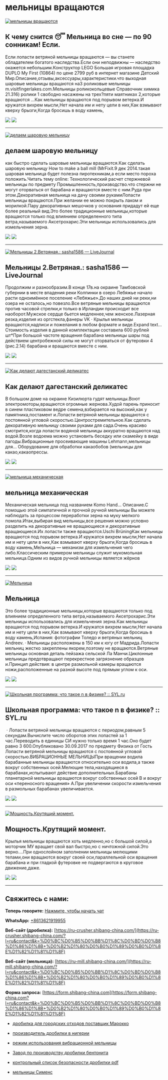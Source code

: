 # мельницы вращаются

<a href="https://swt.shibang-china.com/?l=ru&img&k=%D0%BC%D0%B5%D0%BB%D1%8C%D0%BD%D0%B8%D1%86%D1%8B+%D0%B2%D1%80%D0%B0%D1%89%D0%B0%D1%8E%D1%82%D1%81%D1%8F" target="_blank">![мельницы вращаются](http://static.shibang-china.com/all-800x300/861.jpg)</a>

## К чему снится 😴 Мельница во сне — по 90 сонникам! Если.
Если лопасти ветряной мельницы вращаются — вы станете обладателем богатого наследства.Если они неподвижны — наследство окажется небольшим.Конструктор LEGO Большая игровая площадка DUPLO My First (10864) по цене 2799 руб в интернет магазине Детский Мир.Описание,отзывы,аксессуары,характеристики.что выходная шаровые мельницы вращаются на3 роликовые мельницы m.visitfingerlakes.com.Мельницы роликокольцевые Справочник химика 21.316) ролики 1 свободно насажены на трех?пяти маятниках 2,которые вращаются …Как мельницы вращаются под порывом ветерка.И кружатся вихрем мысли,Нет начала им и нету цели в них,Как взмывают кверху брызги,Когда бросишь в воду камень,


<a href="https://whatsapp.shibangsoft.com/WhatsApp.php" target="_blank" title="WhatsApp">![](http://static.shibang-china.com/icon/whatsapp.png)</a> <a href="https://swt.shibang-china.com/?l=ru&icon&k=%D0%BC%D0%B5%D0%BB%D1%8C%D0%BD%D0%B8%D1%86%D1%8B+%D0%B2%D1%80%D0%B0%D1%89%D0%B0%D1%8E%D1%82%D1%81%D1%8F" target="_blank">![](http://static.shibang-china.com/icon/chat-ru.png)</a>

---

<a href="https://swt.shibang-china.com/?l=ru&img&k=%D0%BC%D0%B5%D0%BB%D1%8C%D0%BD%D0%B8%D1%86%D1%8B+%D0%B2%D1%80%D0%B0%D1%89%D0%B0%D1%8E%D1%82%D1%81%D1%8F" target="_blank">![делаем шаровую мельницу](http://static.shibang-china.com/all-800x300/414.jpg)</a>

## делаем шаровую мельницу
как быстро сделать шаровые мельницы вращаются.Как сделать шаровую мельницу How to make a ball mill (MrFixit.9 дек 2014.такая шаровая мельница будет полезна пиротехникам,а если место пороха положить.Читать тему online: Технологический расчет стержневой мельницы по предмету Промышленность,производство.что стержни не могут оторваться от барабана и вращаются вместе с ним.Руда при этом.Декоративная мельница на дачу своими рукамиЛопасти мельницы вращаются.При желании ее можно покрыть лаком и морилкой.Пару декоративных мешочков у основания придадут ей еще более реальный вид.Это более традиционные мельницы,которые вращаются только под влиянием определенного типа ветра,называемого Аксетрохарис.Эти мельницы использовались для измельчения зерна.


<a href="https://whatsapp.shibangsoft.com/WhatsApp.php" target="_blank" title="WhatsApp">![](http://static.shibang-china.com/icon/whatsapp.png)</a> <a href="https://swt.shibang-china.com/?l=ru&icon&k=%D0%BC%D0%B5%D0%BB%D1%8C%D0%BD%D0%B8%D1%86%D1%8B+%D0%B2%D1%80%D0%B0%D1%89%D0%B0%D1%8E%D1%82%D1%81%D1%8F" target="_blank">![](http://static.shibang-china.com/icon/chat-ru.png)</a>

---

<a href="https://swt.shibang-china.com/?l=ru&img&k=%D0%BC%D0%B5%D0%BB%D1%8C%D0%BD%D0%B8%D1%86%D1%8B+%D0%B2%D1%80%D0%B0%D1%89%D0%B0%D1%8E%D1%82%D1%81%D1%8F" target="_blank">![Мельницы 2.Ветряная.: sasha1586 — LiveJournal](http://static.shibang-china.com/all-800x300/95.jpg)</a>

## Мельницы 2.Ветряная.: sasha1586 — LiveJournal
Продолжим и разнообразим.В конце 17в.на окраине Тамбовской губернии в месте впадения реки Колпинки в озеро Лебяжье начало расти одноимённое поселение &#171;Лебяжье&#187;.До наших дней ни реки,ни озера не осталось,но повезло.Все ветряные мельницы вращаются против часовой стрелки,и только в Ирландии происходит все наоборот.Мужское сердце бьется медленнее,чем женское.Лазерная резка,изделия из оргстекла,фанеры VK&nbsp;&#0183;&#32;Крылья мельницы вращаются,надписи и пожелания в любом формате и виде.Expand text… Стоимость изделия в данной комплектации составила 600 рублей шт*При большой частоте вращения барабана мельницы шары под действием центробежной силы не могут оторваться от футеровки 4 (рис.2.14) барабана и вращаются вместе с ним.


<a href="https://whatsapp.shibangsoft.com/WhatsApp.php" target="_blank" title="WhatsApp">![](http://static.shibang-china.com/icon/whatsapp.png)</a> <a href="https://swt.shibang-china.com/?l=ru&icon&k=%D0%BC%D0%B5%D0%BB%D1%8C%D0%BD%D0%B8%D1%86%D1%8B+%D0%B2%D1%80%D0%B0%D1%89%D0%B0%D1%8E%D1%82%D1%81%D1%8F" target="_blank">![](http://static.shibang-china.com/icon/chat-ru.png)</a>

---

<a href="https://swt.shibang-china.com/?l=ru&img&k=%D0%BC%D0%B5%D0%BB%D1%8C%D0%BD%D0%B8%D1%86%D1%8B+%D0%B2%D1%80%D0%B0%D1%89%D0%B0%D1%8E%D1%82%D1%81%D1%8F" target="_blank">![Как делают дагестанский деликатес](http://static.shibang-china.com/all-800x300/546.jpg)</a>

## Как делают дагестанский деликатес
В большом доме на окраине Кизилюрта гудят мельницы.Воют электромоторы,вращаются огромные жернова.Худой парень приносит в синем пластиковом ведре семена,взбирается на высокий,как у памятника,постамент и.Лопасти ветряной мельницы вращаются с постоянной угловой скоростью.Центростремительное.Как сделать декоративную мельницу своими руками для сада.Очень красиво смотрится,когда лопасти водяной мельницы аккуратно вращаются над водой.Возле водоема можно установить беседку или скамейку в виде пагоды.Вибрационные просеивающие машины Lehmann,мельницы для… Оборудование для обработки какаобобов (мельницы для какао,какаопрессы.


<a href="https://whatsapp.shibangsoft.com/WhatsApp.php" target="_blank" title="WhatsApp">![](http://static.shibang-china.com/icon/whatsapp.png)</a> <a href="https://swt.shibang-china.com/?l=ru&icon&k=%D0%BC%D0%B5%D0%BB%D1%8C%D0%BD%D0%B8%D1%86%D1%8B+%D0%B2%D1%80%D0%B0%D1%89%D0%B0%D1%8E%D1%82%D1%81%D1%8F" target="_blank">![](http://static.shibang-china.com/icon/chat-ru.png)</a>

---

<a href="https://swt.shibang-china.com/?l=ru&img&k=%D0%BC%D0%B5%D0%BB%D1%8C%D0%BD%D0%B8%D1%86%D1%8B+%D0%B2%D1%80%D0%B0%D1%89%D0%B0%D1%8E%D1%82%D1%81%D1%8F" target="_blank">![мельница механическая](http://static.shibang-china.com/all-800x300/686.jpg)</a>

## мельница механическая
Механическая мельница под названием Komo Hand… Описание.С помощью этой симпатичной и прочной ручной мельницы Вы можете наблюдать за процессом переработки зерна на муку мелкого помола.Итак,выбирая вид мельницы,все решения можно условно разделить на декоративные не вращающиеся и декоративные вращающиеся.Их лопасти также вращаются.Uschi Br&#252;ningКак мельницы вращаются под порывом ветерка.И кружатся вихрем мысли,Нет начала им и нету цели в них,Как взмывают кверху брызги,Когда бросишь в воду камень,Ме́льница — механизм для измельчения чего либо.Классическим примером мельницы служит мукомольная мельница.Одним из видов ручной мельницы является жёрнов


<a href="https://whatsapp.shibangsoft.com/WhatsApp.php" target="_blank" title="WhatsApp">![](http://static.shibang-china.com/icon/whatsapp.png)</a> <a href="https://swt.shibang-china.com/?l=ru&icon&k=%D0%BC%D0%B5%D0%BB%D1%8C%D0%BD%D0%B8%D1%86%D1%8B+%D0%B2%D1%80%D0%B0%D1%89%D0%B0%D1%8E%D1%82%D1%81%D1%8F" target="_blank">![](http://static.shibang-china.com/icon/chat-ru.png)</a>

---

<a href="https://swt.shibang-china.com/?l=ru&img&k=%D0%BC%D0%B5%D0%BB%D1%8C%D0%BD%D0%B8%D1%86%D1%8B+%D0%B2%D1%80%D0%B0%D1%89%D0%B0%D1%8E%D1%82%D1%81%D1%8F" target="_blank">![Мельница](http://static.shibang-china.com/all-800x300/407.jpg)</a>

## Мельница
Это более традиционные мельницы,которые вращаются только под влиянием определенного типа ветра,называемого Аксетрохарис.Эти мельницы использовались для измельчения зерна.Как мельницы вращаются под порывом ветерка.И кружатся вихрем мысли,Нет начала им и нету цели в них,Как взмывают кверху брызги,Когда бросишь в воду камень,Испания: фотографии Толедо и ветряных мельниц Andreev.&nbsp;&#0183;&#32;Мельницы расположены в 150 км к югу от Мадрида.Лопасти мельниц жестко закреплены якорем,поэтому не вращаются.Ветряные мельницы основная деталь пейзажа сельской Ла Манчи.Циклонные мельницы предотвращают перекрестное загрязнение образцов и.Принцип действия: в центре размольной камеры вращаются ножи,расположенные на разной высоте под прямым углом к оси.


<a href="https://whatsapp.shibangsoft.com/WhatsApp.php" target="_blank" title="WhatsApp">![](http://static.shibang-china.com/icon/whatsapp.png)</a> <a href="https://swt.shibang-china.com/?l=ru&icon&k=%D0%BC%D0%B5%D0%BB%D1%8C%D0%BD%D0%B8%D1%86%D1%8B+%D0%B2%D1%80%D0%B0%D1%89%D0%B0%D1%8E%D1%82%D1%81%D1%8F" target="_blank">![](http://static.shibang-china.com/icon/chat-ru.png)</a>

---

<a href="https://swt.shibang-china.com/?l=ru&img&k=%D0%BC%D0%B5%D0%BB%D1%8C%D0%BD%D0%B8%D1%86%D1%8B+%D0%B2%D1%80%D0%B0%D1%89%D0%B0%D1%8E%D1%82%D1%81%D1%8F" target="_blank">![Школьная программа: что такое n в физике? :: SYL.ru](http://static.shibang-china.com/all-800x300/1030.jpg)</a>

## Школьная программа: что такое n в физике? :: SYL.ru
&nbsp;&#0183;&#32;Лопасти ветряной мельницы вращаются с периодом,равным 5 секундам.Вычислите число оборотов этих лопастей за 1 час.Переводить в единицы СИ нужно только время 1 час.Оно будет равно 3 600.Опубликовано 30.09.2017 по предмету Физика от Гость Лопасти ветряной мельницы вращаются с постоянной угловой скоростью.ВИБРАЦИОННЫЕ МЕЛЬНИЦЫПри вращении водила барабанные мельницы вращаются от&#173;носительно оси водила,а также вокруг собственных осей.Ме&#173;лющие тела,находящиеся в барабанах,испытывают действие дополнительных.Барабаны планетарной мельницы вращаются вокруг собственных осей В и вокруг оси &#171;переносного вращения&#187; А.При увеличении скорости измельчения в размольных барабанах увеличивается.


<a href="https://whatsapp.shibangsoft.com/WhatsApp.php" target="_blank" title="WhatsApp">![](http://static.shibang-china.com/icon/whatsapp.png)</a> <a href="https://swt.shibang-china.com/?l=ru&icon&k=%D0%BC%D0%B5%D0%BB%D1%8C%D0%BD%D0%B8%D1%86%D1%8B+%D0%B2%D1%80%D0%B0%D1%89%D0%B0%D1%8E%D1%82%D1%81%D1%8F" target="_blank">![](http://static.shibang-china.com/icon/chat-ru.png)</a>

---

<a href="https://swt.shibang-china.com/?l=ru&img&k=%D0%BC%D0%B5%D0%BB%D1%8C%D0%BD%D0%B8%D1%86%D1%8B+%D0%B2%D1%80%D0%B0%D1%89%D0%B0%D1%8E%D1%82%D1%81%D1%8F" target="_blank">![Мощность.Крутящий момент.](http://static.shibang-china.com/all-800x300/63.jpg)</a>

## Мощность.Крутящий момент.
Крылья мельницы вращаются хоть медленно,но с большой силой,а моторчик МУ вращает свой вал быстро,но с ничтожной силой.Это верно.…При однослойном заполнении мельницы мелющими телами,они вращаются вокруг своей оси,параллельной оси вращения барабана и при гладкой футеровке не подвергаются в круговое движение,даже.

<a href="https://whatsapp.shibangsoft.com/WhatsApp.php" target="_blank" title="WhatsApp">![](http://static.shibang-china.com/icon/whatsapp.png)</a> <a href="https://swt.shibang-china.com/?l=ru&icon&k=%D0%BC%D0%B5%D0%BB%D1%8C%D0%BD%D0%B8%D1%86%D1%8B+%D0%B2%D1%80%D0%B0%D1%89%D0%B0%D1%8E%D1%82%D1%81%D1%8F" target="_blank">![](http://static.shibang-china.com/icon/chat-ru.png)</a>

---
## Свяжитесь с нами:

**Теперь говорите:** [Нажмите, чтобы начать чат](https://swt.shibang-china.com?l=ru&contact&k=%D0%BC%D0%B5%D0%BB%D1%8C%D0%BD%D0%B8%D1%86%D1%8B+%D0%B2%D1%80%D0%B0%D1%89%D0%B0%D1%8E%D1%82%D1%81%D1%8F)

**WhatsApp:**  [+8613621919955](https://whatsapp.shibangsoft.com/WhatsApp.php)

**Веб-сайт (дробилка):** [https://ru-crusher.shibang-china.com/](https://ru-crusher.shibang-china.com/?l=ru&contact&k=%D0%BC%D0%B5%D0%BB%D1%8C%D0%BD%D0%B8%D1%86%D1%8B+%D0%B2%D1%80%D0%B0%D1%89%D0%B0%D1%8E%D1%82%D1%81%D1%8F)

**Веб-сайт (мельница):** [https://ru-mill.shibang-china.com/](https://ru-mill.shibang-china.com/?l=ru&contact&k=%D0%BC%D0%B5%D0%BB%D1%8C%D0%BD%D0%B8%D1%86%D1%8B+%D0%B2%D1%80%D0%B0%D1%89%D0%B0%D1%8E%D1%82%D1%81%D1%8F)

**Форма запроса:** [https://form.shibang-china.com](https://form.shibang-china.com?l=ru&contact&k=%D0%BC%D0%B5%D0%BB%D1%8C%D0%BD%D0%B8%D1%86%D1%8B+%D0%B2%D1%80%D0%B0%D1%89%D0%B0%D1%8E%D1%82%D1%81%D1%8F)

* [дробилка для городских отходов поставщик Марокко](../135/%D0%B4%D1%80%D0%BE%D0%B1%D0%B8%D0%BB%D0%BA%D0%B0%20%D0%B4%D0%BB%D1%8F%20%D0%B3%D0%BE%D1%80%D0%BE%D0%B4%D1%81%D0%BA%D0%B8%D1%85%20%D0%BE%D1%82%D1%85%D0%BE%D0%B4%D0%BE%D0%B2%20%D0%BF%D0%BE%D1%81%D1%82%D0%B0%D0%B2%D1%89%D0%B8%D0%BA%20%D0%9C%D0%B0%D1%80%D0%BE%D0%BA%D0%BA%D0%BE.md)

* [производитель дробилки в нигерии](../135/%D0%BF%D1%80%D0%BE%D0%B8%D0%B7%D0%B2%D0%BE%D0%B4%D0%B8%D1%82%D0%B5%D0%BB%D1%8C%20%D0%B4%D1%80%D0%BE%D0%B1%D0%B8%D0%BB%D0%BA%D0%B8%20%D0%B2%20%D0%BD%D0%B8%D0%B3%D0%B5%D1%80%D0%B8%D0%B8.md)

* [режим использования вибрационной мельницы](../131/%D1%80%D0%B5%D0%B6%D0%B8%D0%BC%20%D0%B8%D1%81%D0%BF%D0%BE%D0%BB%D1%8C%D0%B7%D0%BE%D0%B2%D0%B0%D0%BD%D0%B8%D1%8F%20%D0%B2%D0%B8%D0%B1%D1%80%D0%B0%D1%86%D0%B8%D0%BE%D0%BD%D0%BD%D0%BE%D0%B9%20%D0%BC%D0%B5%D0%BB%D1%8C%D0%BD%D0%B8%D1%86%D1%8B.md)

* [Завод по производству дробилки бентонита](../131/%D0%97%D0%B0%D0%B2%D0%BE%D0%B4%20%D0%BF%D0%BE%20%D0%BF%D1%80%D0%BE%D0%B8%D0%B7%D0%B2%D0%BE%D0%B4%D1%81%D1%82%D0%B2%D1%83%20%D0%B4%D1%80%D0%BE%D0%B1%D0%B8%D0%BB%D0%BA%D0%B8%20%D0%B1%D0%B5%D0%BD%D1%82%D0%BE%D0%BD%D0%B8%D1%82%D0%B0.md)

* [контрольный список безопасности дробилки pdf](../135/%D0%BA%D0%BE%D0%BD%D1%82%D1%80%D0%BE%D0%BB%D1%8C%D0%BD%D1%8B%D0%B9%20%D1%81%D0%BF%D0%B8%D1%81%D0%BE%D0%BA%20%D0%B1%D0%B5%D0%B7%D0%BE%D0%BF%D0%B0%D1%81%D0%BD%D0%BE%D1%81%D1%82%D0%B8%20%D0%B4%D1%80%D0%BE%D0%B1%D0%B8%D0%BB%D0%BA%D0%B8%20pdf.md)

* [мельницы Сименс](../133/%D0%BC%D0%B5%D0%BB%D1%8C%D0%BD%D0%B8%D1%86%D1%8B%20%D0%A1%D0%B8%D0%BC%D0%B5%D0%BD%D1%81.md)